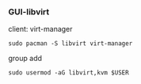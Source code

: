 ### GUI-libvirt
client: virt-manager
```shell
sudo pacman -S libvirt virt-manager
```
group add
```shell
sudo usermod -aG libvirt,kvm $USER
```